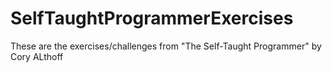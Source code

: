 # SelfTaughtProgrammerExercises
 These are the exercises/challenges from "The Self-Taught Programmer" by Cory ALthoff
